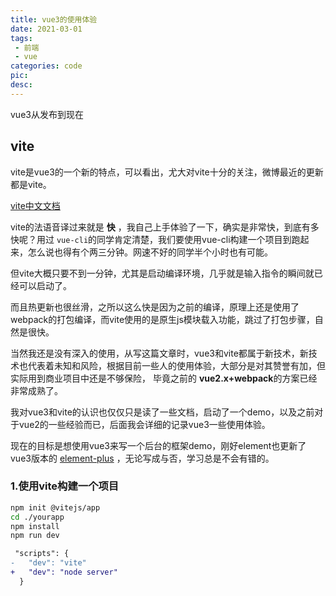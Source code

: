 ```yaml
---
title: vue3的使用体验
date: 2021-03-01
tags:
 - 前端
 - vue
categories: code
pic: 
desc: 
---
```


vue3从发布到现在


## vite

vite是vue3的一个新的特点，可以看出，尤大对vite十分的关注，微博最近的更新都是vite。

[vite中文文档](https://cn.vitejs.dev/) 

vite的法语音译过来就是 **快** ，我自己上手体验了一下，确实是非常快，到底有多快呢？用过 `vue-cli`的同学肯定清楚，我们要使用vue-cli构建一个项目到跑起来，怎么说也得有个两三分钟。网速不好的同学半个小时也有可能。

但vite大概只要不到一分钟，尤其是启动编译环境，几乎就是输入指令的瞬间就已经可以启动了。

而且热更新也很丝滑，之所以这么快是因为之前的编译，原理上还是使用了webpack的打包编译，而vite使用的是原生js模块载入功能，跳过了打包步骤，自然是很快。

当然我还是没有深入的使用，从写这篇文章时，vue3和vite都属于新技术，新技术也代表着未知和风险，根据目前一些人的使用体验，大部分是对其赞誉有加，但实际用到商业项目中还是不够保险， 毕竟之前的 **vue2.x+webpack**的方案已经非常成熟了。

我对vue3和vite的认识也仅仅只是读了一些文档，启动了一个demo，以及之前对于vue2的一些经验而已，后面我会详细的记录vue3一些使用体验。 

现在的目标是想使用vue3来写一个后台的框架demo，刚好element也更新了vue3版本的 [element-plus](https://github.com/element-plus/element-plus) ，无论写成与否，学习总是不会有错的。

### 1.使用vite构建一个项目
```sh
npm init @vitejs/app
cd ./yourapp
npm install
npm run dev
```

```diff
 "scripts": {
-   "dev": "vite"
+   "dev": "node server"
  }
```

